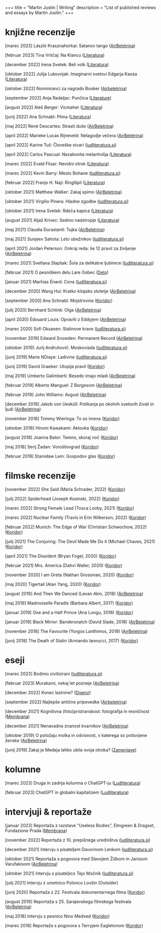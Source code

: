 +++
title = "Martin Justin | Writing"
description = "List of published reviews and essays by Martin Justin."
+++

# knjižne recenzije

[marec 2023] László Krasznahorkai: Satanov tango ([AirBeletrina](https://www.airbeletrina.si/clanek/anatomija-razpadanja))

[februar 2023] Tina Vrščaj: Na Klancu ([Literatura](https://www.ludliteratura.si/revija/379-380/))

[december 2022] Irena Svetek: Beli volk ([Literatura](https://www.ludliteratura.si/revija/377-378/))

[oktober 2022] Julija Lukovnjak: Imaginarni svetovi Edgarja Kaosa ([Literatura](https://www.ludliteratura.si/revija/376/))

[oktober 2022] Nominiranci za nagrado Booker ([Airbeletrina](http://www.airbeletrina.si/clanek/o-cem-govorijo-romani-ki-se-potegujejo-za-nagrado-booker))

[september 2022] Anja Radaljac: Punčica ([Literature](https://www.ludliteratura.si/revija/375/))

[avgust 2022] Aleš Berger: Vicmaher ([Literatura](https://www.ludliteratura.si/revija/374/))

[junij 2022] Ana Schnabl: Plima ([Literatura](https://www.ludliteratura.si/revija/372-373/))

[maj 2022] René Descartes: Strasti duše ([AirBeletrina](http://www.airbeletrina.si/clanek/descartesove-strasti))

[april 2022] Marieke Lucas Rijneveld: Nelagodje večera ([AirBeletrina](http://www.airbeletrina.si/clanek/zrkla-kot-frnikole))

[april 2022] Karine Tuil: Človeške stvari ([ludliteratura.si](https://www.ludliteratura.si/kritika-komentar/o-senzacionalisticnih-blurbih/))

[april 2022] Carlos Pascual: Nezakonita melanholija ([Literatura](https://www.ludliteratura.si/revija/370/))

[marec 2022] Evald Flisar: Nevidni otrok ([Literatura](https://www.ludliteratura.si/revija/369/))

[marec 2022] Kevin Barry: Mesto Bohane ([ludliteratura.si](https://www.ludliteratura.si/kritika-komentar/dogodek-v-mestu-bohane/))

[februar 2022] Franjo H. Naji: Ringlšpil ([Literatura](https://www.ludliteratura.si/revija/367-368/))

[oktober 2021] Matthew Walker: Zakaj spimo ([AirBeletrina](http://www.airbeletrina.si/clanek/namisljene-epidemije-in-izginuli-stolpci))

[oktober 2021] Virgilio Pinera: Hladne zgodbe ([ludliteratura.si](https://www.ludliteratura.si/imena-avtorjev/martin-justin/)) 

[oktober 2021] Irena Svetek: Rdeča kapica ([Literatura](https://www.ludliteratura.si/revija/364/))

[avgust 2021] Aljaž Krivec: Sedmo nadstropje ([Literatura](https://www.ludliteratura.si/revija/362/))

[maj 2021] Claudia Durastanti: Tujka ([AirBeletrina](http://www.airbeletrina.si/clanek/tehnologija-ki-razkriva-svet)) 

[maj 2021] Sunjeev Sahota: Leto ubežnikov ([ludliteratura.si](https://www.ludliteratura.si/kritika-komentar/delal-bom-vec/)) 

[april 2021] Jordan Peterson: Onkraj reda: še 12 pravil za življenje ([AirBeletrina](http://www.airbeletrina.si/clanek/onkraj-reda-in-nereda))

[marec 2021] Svetlana Slapšak: Šola za delikatne ljubimce ([ludliteratura.si](https://www.ludliteratura.si/kritika-komentar/delikatna-ljubezen/))

[februar 2021] O pesniškem delu Lare Gobec ([Delo](https://www.delo.si/kultura/knjiga/moznost-dotika-v-hladnem-svetu-o-poeziji-lare-gobec/)) 

[januar 2021] Marhias Énard: Cona ([ludliteratura.si](https://www.ludliteratura.si/kritika-komentar/med-sencami-v-hadu-globinah/))

[december 2020] Wang Hui: Kratko kitajsko stoletje ([AirBeletrina](http://www.airbeletrina.si/clanek/v-iskanju-nove-politike)) 

[september 2020] Ana Schnabl: Mojstrovina ([Koridor](http://koridor-ku.si/literatura/ana-schnabl-mojstrovina/))

[julij 2020] Bernhard Schlink: Olga ([AirBeletrina](http://www.airbeletrina.si/clanek/med-prizemljenim-zivljenjem-in-sanjami-o-velikih-idealih)) 

[april 2020] Édouard Louis: Opraviti z Eddyjem ([AirBeletrina](http://www.airbeletrina.si/clanek/pretresljiv-in-cudovito-nenavaden-tekst)) 

[marec 2020] Sofi Oksanen: Stalinove krave ([ludliteratura.si](http://www.ludliteratura.si/kritika-komentar/poustvarjanje-kompleksne-mreze-dejstev/))

[november 2019] Edward Snowden: Permanent Record ([AirBeletrina](http://www.airbeletrina.si/clanek/pozitiven-politicni-naboj))

[oktober 2019] Jurij Andruhovič: Moskoviada ([ludliteratura.si](http://www.ludliteratura.si/kritika-komentar/zadnji-dnevi-imperija/))

[junij 2019] Marie NDiaye: Ladivine ([ludliteratura.si](http://www.ludliteratura.si/kritika-komentar/ples-v-maskah-2/))

[junij 2019] David Graeber: Utopija pravil ([Koridor](http://koridor-ku.si/literatura/david-graeber-utopija-pravil/))

[maj 2019] Umberto Galimberti: Besedo imajo mladi ([AirBeletrina](http://www.airbeletrina.si/clanek/besedo-mladim)) 

[februar 2019] Alberto Manguel: Z Borgesom ([AirBeletrina](http://www.airbeletrina.si/clanek/med-ogledali-in-tigri)) 

[februar 2019] John Williams: Avgust ([AirBeletrina](http://www.airbeletrina.si/clanek/svoboda-in-nujnost)) 

[december 2018] Jakob von Uexküll: Potikanja po okolnih svetovih živali in ljudi ([AirBeletrina](http://www.airbeletrina.si/clanek/obcestni-razbojniki-in-obskurna-znanstvena-literatura)) 

[november 2018] Tommy Wieringa: To so imena ([Koridor](http://koridor-ku.si/literatura/tommy-wieringa-imena/))

[oktober 2018] Hiromi Kawakami: Aktovka ([Koridor](http://koridor-ku.si/literatura/hiromi-kawakami-aktovka/))

[avgust 2018] Joanna Bator: Temno, skoraj noč ([Koridor](http://koridor-ku.si/literatura/joanna-bator-temno-skoraj-noc/)) 

[maj 2018] Serij Žadan: Vorošilovgrad ([Koridor](https://koridor-ku.si/literatura/serhij-zadan-vorosilovgrad/))

[februar 2018] Stanisław Lem: Gospodov glas ([Koridor](http://koridor-ku.si/literatura/stanislaw-lem-gospodov-glas/))

# filmske recenzije

[november 2022] She Said (Maria Schrader, 2022) ([Koridor](https://koridor-ku.si/filmtv/33-liffe-ona-ve-she-said/))

[julij 2022] Spiderhead (Joseph Kosinski, 2022) ([Koridor](https://koridor-ku.si/filmtv/spiderhead/))

[marec 2022] Strong Female Lead (Tosca Looby, 2021) ([Koridor](https://koridor-ku.si/filmtv/24-fdf-odlocna-liderka-strong-female-lead/))

[marec 2022] Nuclear Family (Travis in Erin Wilkerson, 2022) ([Koridor](https://koridor-ku.si/filmtv/24-fdf-nuklearna-druzina-nuclear-family/))

[februar 2022] Munich: The Edge of War (Christian Schwochow, 2022) ([Koridor](https://koridor-ku.si/filmtv/munchen-na-robu-vojne-munich-the-edge-of-war/))

[julij 2021] The Conjuring: The Devil Made Me Do it (Michael Chaves, 2021) ([Koridor](https://koridor-ku.si/filmtv/priklicano-zlo-kriv-je-satan-the-conjuring-the-devil-made-me-do-it/))

[april 2021] The Dissident (Bryan Fogel, 2020) ([Koridor](https://koridor-ku.si/filmtv/disident-the-dissident/))

[februar 2021] Mrs. America (Dahvi Waller, 2020) ([Koridor](https://koridor-ku.si/filmtv/gospa-amerika-mrs-america-miniserija/))

[november 2020] I am Greta (Nathan Grossman, 2020) ([Koridor](https://koridor-ku.si/filmtv/31-liffe-greta-i-am-greta/))

[maj 2020] Tigertail (Alan Yang, 2020) ([Koridor](https://koridor-ku.si/filmtv/tigertail/))

[avgust 2019] And Then We Danced (Levan Akin, 2018) ([AirBeletrina](http://www.airbeletrina.si/clanek/otvoritveni-ples))

[maj 2019] Madmoiselle Paradis (Barbara Albert, 2017) ([Koridor](https://koridor-ku.si/filmtv/madmoiselle-paradis-rez-barbara-albert/))

[januar 2019] One and a Half Prince (Ana Lungu, 2018) ([Koridor](https://koridor-ku.si/filmtv/princ-pol-one-half-prince-rez-ana-lungu/))

[januar 2019] Black Mirror: Bandersnatch (David Slade, 2018) ([AirBeletrina](http://www.airbeletrina.si/clanek/ne-zmoznost-svobodne-izbire))

[november 2018] The Favourite (Yorgos Lanthimos, 2018) ([AirBeletrina](http://www.airbeletrina.si/clanek/posiliti-torej))

[junij 2018] The Death of Stalin (Armando Iannucci, 2017) ([Koridor](https://koridor-ku.si/filmtv/stalinova-smrt-death-stalin/))

# eseji

[marec 2023] Bodimo civilizirani ([ludliteratura.si](https://www.ludliteratura.si/kritika-komentar/knjigogled/bodimo-civilizirani/))

[februar 2023] Murakami, nekaj let pozneje ([AirBeletrina](http://www.airbeletrina.si/clanek/murakami-nekaj-let-pozneje))

[december 2022] Konec lastnine? ([Disenz](https://www.disenz.net/konec-lastnine/))

[september 2022] Najlepše antične pripovedke ([Airbeletrina](http://www.airbeletrina.si/clanek/najlepse-anticne-pripovedke))

[december 2021] Kognitivna (foto)pristranskost: fotografija in resničnost ([Membrana](https://www.membrana.si/esej/kognitivna-fotopristranskost/))

[december 2021] Nenavadna znanost kvarnikov ([AirBeletrina](http://www.airbeletrina.si/clanek/nenavadna-znanost-kvarnikov))

[oktober 2019] O položaju molka in odvisnost, v katerega so potisnjene ženske ([AirBeletrina](http://www.airbeletrina.si/clanek/o-polozaju-molka-in-odvisnosti-v-katerega-so-potisnjene-zenske))

[junij 2019] Zakaj je Medeja lahko ubila svoja otroka? ([Zamenjave](https://zamenjave.wordpress.com/2019/05/31/martin-justin-zakaj-je-medeja-lahko-ubila-svoja-otroka/))

# kolumne

[marec 2023] Druga in zadnja kolumna o ChatGPT-ju ([Ludliteratura](https://www.ludliteratura.si/esej-kolumna/druga-in-zadnja-kolumna-o-chatgpt-ju/))

[februar 2023] ChatGPT in globalni kapitalizem ([Ludliteratura](https://www.ludliteratura.si/esej-kolumna/chatgpt-in-globalni-kapitalizem/))

# intervjuji & reportaže

[januar 2023] Reportaža z razstave "Useless Bodies", Elmgreen & Dragset, Fundazione Prada ([Membrana](https://www.membrana.si/recenzija/odvecna-telesa/))

[november 2022] Reportaža z 10. prepišnega uredništva ([ludliteratura.si](https://www.ludliteratura.si/kritika-komentar/porocilo/ker-se-spet-zanimamo-za-avtorje_ice/))

[december 2021] Intervju s pisateljem Davorinom Lenkom ([ludliteratura.si](https://www.ludliteratura.si/intervju/na-neki-tocki-sem-tako-zelel-ponotranjiti-to-patoloskost/))

[oktober 2021] Reportaža s pogovora med Slavojem Žižkom in Janisom Varufakisom ([AirBeletrina](http://www.airbeletrina.si/clanek/kapitalizem-je-propadel-prislo-je-nekaj-hujsega))

[oktober 2021] Intervju s pisateljico Tejo Močnik ([ludliteratura.si](https://www.ludliteratura.si/intervju/zgodbo-ozamem-iztisniti-si-zelim-bistvo/))

[julij 2021] Intervju z umetnico Polonco Lovšin (Outsider)

[junij 2020] Reportaža z 22. Festivala dokumentarnega filma ([Koridor](https://koridor-ku.si/filmtv/22-festival-dokumentarnega-filma-reportaza/#))

[avgust 2019] Reportaža s 25. Sarajevskega filmskega festivala ([AirBeletrina](http://www.airbeletrina.si/clanek/tekmovanje-za-srce-sarajeva))

[maj 2018] Intervju s pesnico Nino Medved ([Koridor](https://koridor-ku.si/literatura/nina-medved-vse-je-treba-tvegati/))

[marec 2018] Reportaža s pogovora s Terryjem Eagletonom ([Koridor](https://koridor-ku.si/literatura/fabula-pred-fabulo-terry-eagleton-28-2-2018-klub-cd/))
